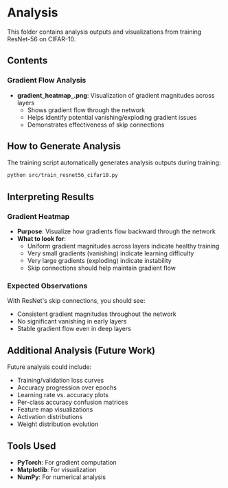 # Analysis

This folder contains analysis outputs and visualizations from training ResNet-56 on CIFAR-10.

## Contents

### Gradient Flow Analysis
- **gradient_heatmap_.png**: Visualization of gradient magnitudes across layers
  - Shows gradient flow through the network
  - Helps identify potential vanishing/exploding gradient issues
  - Demonstrates effectiveness of skip connections

## How to Generate Analysis

The training script automatically generates analysis outputs during training:

```bash
python src/train_resnet56_cifar10.py
```

## Interpreting Results

### Gradient Heatmap
- **Purpose**: Visualize how gradients flow backward through the network
- **What to look for**:
  - Uniform gradient magnitudes across layers indicate healthy training
  - Very small gradients (vanishing) indicate learning difficulty
  - Very large gradients (exploding) indicate instability
  - Skip connections should help maintain gradient flow

### Expected Observations
With ResNet's skip connections, you should see:
- Consistent gradient magnitudes throughout the network
- No significant vanishing in early layers
- Stable gradient flow even in deep layers

## Additional Analysis (Future Work)

Future analysis could include:
- Training/validation loss curves
- Accuracy progression over epochs
- Learning rate vs. accuracy plots
- Per-class accuracy confusion matrices
- Feature map visualizations
- Activation distributions
- Weight distribution evolution

## Tools Used

- **PyTorch**: For gradient computation
- **Matplotlib**: For visualization
- **NumPy**: For numerical analysis
